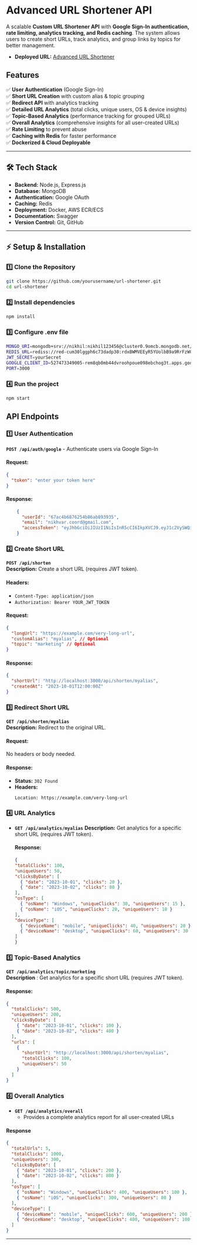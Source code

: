 #  Advanced URL Shortener API

A scalable **Custom URL Shortener API** with **Google Sign-In authentication, rate limiting, analytics tracking, and Redis caching**. The system allows users to create short URLs, track analytics, and group links by topics for better management.
- **Deployed URL:**  [Advanced URL Shortener](https://advanced-url-shortener-2fav.onrender.com/)
##  Features

✅ **User Authentication** (Google Sign-In)  
✅ **Short URL Creation** with custom alias & topic grouping  
✅ **Redirect API** with analytics tracking  
✅ **Detailed URL Analytics** (total clicks, unique users, OS & device insights)  
✅ **Topic-Based Analytics** (performance tracking for grouped URLs)  
✅ **Overall Analytics** (comprehensive insights for all user-created URLs)  
✅ **Rate Limiting** to prevent abuse  
✅ **Caching with Redis** for faster performance  
✅ **Dockerized & Cloud Deployable**

---

## 🛠️ Tech Stack

- **Backend:** Node.js, Express.js  
- **Database:** MongoDB  
- **Authentication:** Google OAuth  
- **Caching:** Redis  
- **Deployment:** Docker, AWS ECR/ECS  
- **Documentation:** Swagger  
- **Version Control:** Git, GitHub  

---

## ⚡ Setup & Installation

### 1️⃣ Clone the Repository  
```sh
git clone https://github.com/yourusername/url-shortener.git
cd url-shortener
```
### 2️⃣ Install dependencies
``` sh
npm install
```
### 3️⃣ Configure .env file
```sh
MONGO_URI=mongodb+srv://nikhil:nikhil123456@cluster0.9omcb.mongodb.net/advanced-url_shortener?retryWrites=true&w=majority&appName=Cluster0
REDIS_URL=rediss://red-cum30lggph6c73dadp30:rdxBWMVEEyR5YUolbB9a9RrFzW0QZMQe@oregon-redis.render.com:6379
JWT_SECRET=yourSecret
GOOGLE_CLIENT_ID=527473349005-rem8qb0mb44dvroohpoue098ebchog3t.apps.googleusercontent.com
PORT=3000
```
### 4️⃣ Run the project
```sh
npm start
```

##  API Endpoints

### 1️⃣ User Authentication  
**`POST /api/auth/google`** - Authenticate users via Google Sign-In  

#### Request:
```json
{
  "token": "enter your token here"
}
```
#### Response:
```json
    {
      "userId": "67ac4b6876254b86ab893935",
      "email": "nikhvar.coord@gmail.com",
      "accessToken": "eyJhbGciOiJIUzI1NiIsInR5cCI6IkpXVCJ9.eyJ1c2VySWQiOiI2N2FjNGI2ODc2MjU0Yjg2YWI4OTM5MzUiLCJpYXQiOjE3Mzk0NDMyMjQsImV4cCI6MTczOTQ0NjgyNH0.z9h_Kf6uRXAB_BSFVaUrhnXZQSLEiM7-IvVD9EynIbU"
    }
```

### 2️⃣ Create Short URL  
**`POST /api/shorten`**  
**Description:** Create a short URL (requires JWT token).  

#### Headers:
- `Content-Type: application/json`
- `Authorization: Bearer YOUR_JWT_TOKEN`

#### Request:
```json
{
  "longUrl": "https://example.com/very-long-url",
  "customAlias": "myalias", // Optional
  "topic": "marketing" // Optional
}
```
#### Response:
```json
{
  "shortUrl": "http://localhost:3000/api/shorten/myalias",
  "createdAt": "2023-10-01T12:00:00Z"
}

```
### 3️⃣ Redirect Short URL  
**`GET /api/shorten/myalias`**  
**Description:** Redirect to the original URL.  

#### Request:  
No headers or body needed.  

#### Response:  
- **Status:** `302 Found`  
- **Headers:**  
  ```http
  Location: https://example.com/very-long-url

### 4️⃣ URL Analytics  
- **`GET /api/analytics/myalias`**
  **Description:** Get analytics for a specific short URL (requires JWT token).  
   #### Response:
  ```json
  {
  "totalClicks": 100,
  "uniqueUsers": 50,
  "clicksByDate": [
    { "date": "2023-10-01", "clicks": 20 },
    { "date": "2023-10-02", "clicks": 80 }
  ],
  "osType": [
    { "osName": "Windows", "uniqueClicks": 30, "uniqueUsers": 15 },
    { "osName": "iOS", "uniqueClicks": 20, "uniqueUsers": 10 }
  ],
  "deviceType": [
    { "deviceName": "mobile", "uniqueClicks": 40, "uniqueUsers": 20 },
    { "deviceName": "desktop", "uniqueClicks": 60, "uniqueUsers": 30 }
  ]
  }
  ```

### 5️⃣ Topic-Based Analytics  
 **`GET /api/analytics/topic/marketing`**  
  **Description** : Get analytics for a specific short URL (requires JWT token).

#### Response:
```json
{
  "totalClicks": 500,
  "uniqueUsers": 200,
  "clicksByDate": [
    { "date": "2023-10-01", "clicks": 100 },
    { "date": "2023-10-02", "clicks": 400 }
  ],
  "urls": [
    {
      "shortUrl": "http://localhost:3000/api/shorten/myalias",
      "totalClicks": 100,
      "uniqueUsers": 50
    }
  ]
}

```

### 6️⃣ Overall Analytics  
- **`GET /api/analytics/overall`**  
  - Provides a complete analytics report for all user-created URLs
#### Response
```json
{
  "totalUrls": 5,
  "totalClicks": 1000,
  "uniqueUsers": 300,
  "clicksByDate": [
    { "date": "2023-10-01", "clicks": 200 },
    { "date": "2023-10-02", "clicks": 800 }
  ],
  "osType": [
    { "osName": "Windows", "uniqueClicks": 400, "uniqueUsers": 100 },
    { "osName": "iOS", "uniqueClicks": 300, "uniqueUsers": 80 }
  ],
  "deviceType": [
    { "deviceName": "mobile", "uniqueClicks": 600, "uniqueUsers": 200 },
    { "deviceName": "desktop", "uniqueClicks": 400, "uniqueUsers": 100 }
  ]
}
```

---



